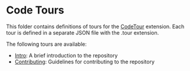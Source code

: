 # Code Tours

This folder contains definitions of tours for the [CodeTour](https://marketplace.visualstudio.com/items?itemName=vsls-contrib.codetour) extension. Each tour is defined in a separate JSON file with the .tour extension.

The following tours are available:
- [Intro](command:codetour.startTourFromFile?%7B%22file%22%3A%22.tours%2FIntro.tour%22%7D): A brief introduction to the repository
- [Contributing](command:codetour.startTourFromFile?%7B%22file%22%3A%22.tours%2FContributing.tour%22%7D): Guidelines for contributing to the repository